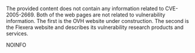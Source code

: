 The provided content does not contain any information related to CVE-2005-2669. Both of the web pages are not related to vulnerability information.
The first is the OVH website under construction. The second is the Flexera website and describes its vulnerability research products and services.

NOINFO